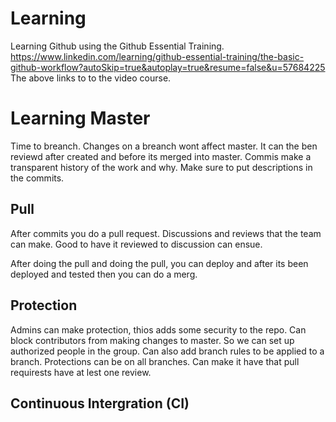 # Learning

Learning Github using the Github Essential Training.
https://www.linkedin.com/learning/github-essential-training/the-basic-github-workflow?autoSkip=true&autoplay=true&resume=false&u=57684225
The above links to to the video course.

# Learning Master
Time to breanch. Changes on a breanch wont affect master. It can the ben reviewd after created and before its merged into master.
Commis make a transparent history of the work and why.
Make sure to put descriptions in the commits.

## Pull
After commits you do a pull request. Discussions and reviews that the team can make. Good to have it reviewed to discussion can ensue.

After doing the pull and doing the pull, you can deploy and after its been deployed and tested then you can do a merg.

## Protection
Admins can make protection, thios adds some security to the repo.
Can block contributors from making changes to master.
So we can set up authorized people in the group.
Can also add branch rules to be applied to a branch. Protections can be on all branches.
Can make it have that pull requirests have at lest one review. 

## Continuous Intergration (CI)
